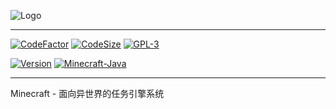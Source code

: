 ![Logo](https://image-1253288465.cos.ap-shanghai.myqcloud.com/2021/08/12/1105255dd4e38.png)

---

[![CodeFactor](https://www.codefactor.io/repository/github/inrhor/questengine/badge)](https://www.codefactor.io/repository/github/inrhor/questengine) 
[![CodeSize](https://img.shields.io/github/languages/code-size/inrhor/QuestEngine)](https://img.shields.io/github/languages/code-size/inrhor/QuestEngine) 
[![GPL-3](https://img.shields.io/github/license/inrhor/QuestEngine)](https://img.shields.io/github/license/inrhor/QuestEngine) 


[![Version](https://img.shields.io/badge/version-1.0.0--Pre11-blue)](https://img.shields.io/badge/version-1.0.0--Pre1-blue)
[![Minecraft-Java](https://img.shields.io/badge/minecraft-Java%201.12--1.17-purple)](https://img.shields.io/badge/minecraft-Java%201.12--1.17-purple)

---
Minecraft - 面向异世界的任务引擎系统
